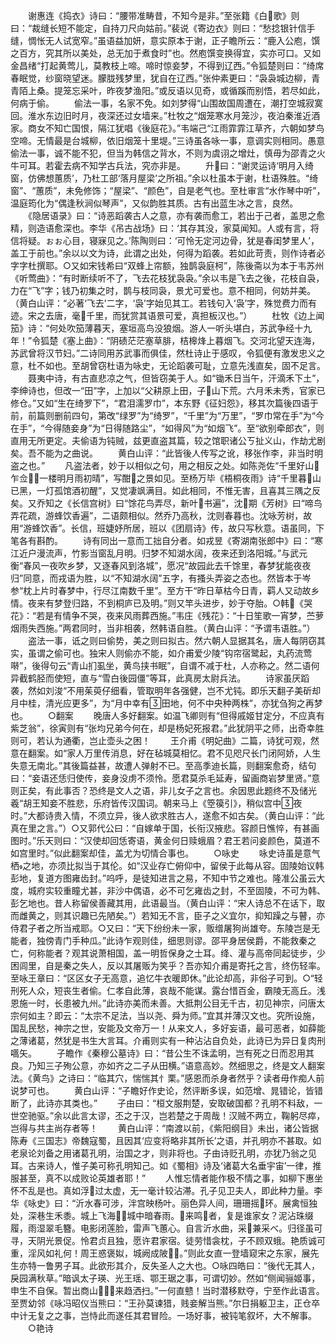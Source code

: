 <!-- { "loadSidebar": true } -->
　　谢惠连《捣衣》诗曰：“腰带准畴昔，不知今是非。”至张籍《白歌》则曰：“裁缝长短不能定，自持刀尺向姑前。”裴说《寄边衣》则曰：“愁捻银针信手缝，惆怅无人试宽窄。”虽语益加妍，意实原本于谢，正子瞻所云：“鹿入公庖，馔之百方，究其所以美处，总无加于煮食时”也。然庖馔变换得宜，实亦可口。又如金昌绪“打起黄莺儿，莫教枝上啼。啼时惊妾梦，不得到辽西。”令狐楚则曰：“绮席春眠觉，纱窗晓望迷。朦胧残梦里，犹自在辽西。”张仲素更曰：“袅袅城边柳，青青陌上桑。提笼忘采叶，昨夜梦渔阳。”或反语以见奇，或循蹊而别悟，若尽如此，何病于偷。
　　偷法一事，名家不免。如刘梦得“山围故国周遭在，潮打空城寂寞回。淮水东边旧时月，夜深还过女墙来。”杜牧之“烟笼寒水月笼沙，夜泊秦淮近酒家。商女不知亡国恨，隔江犹唱《後庭花》。”韦端己“江雨霏霏江草齐，六朝如梦鸟空啼。无情最是台城柳，依旧烟笼十里堤。”三诗虽各咏一事，意调实则相同。愚意偷法一事，诚不能不犯，但当为韩信之背水，不则为虞诩之增灶，慎毋为邵青之火牛可耳。若霍去病不知学古兵法，究亦非是。
　　升曰：“谢灵运诗‘明月入绮窗，仿佛想蕙质’，乃杜工部‘落月屋梁’之所祖。”余以杜虽本于谢，杜语殊胜。“绮窗”、“蕙质”，未免修饰；“屋梁”、“颜色”，自是老气也。至杜审言“水作琴中听”，温庭筠化为“偶逢秋涧似琴声”，又似韵胜其质。古有出蓝生冰之言，良然。
　　《隐居语录》曰：“诗恶蹈袭古人之意，亦有袭而愈工，若出于己者，盖思之愈精，则造语愈深也。李华《吊古战场》曰：‘其存其没，家莫闻知。人或有言，将信将疑。ぉぉ心目，寝寐见之。’陈陶则曰：‘可怜无定河边骨，犹是春闺梦里人’，盖工于前也。”余以以文为诗，此谓之出处，何得为蹈袭。若如此苛责，则作诗者必字字杜撰耶。○又如宋钱希曰“双蜂上帘额，独鹊袅庭柯”，陈後斋以为本于韦苏州《听莺曲》：“有时断续听不了，飞去花枝犹袅袅。”余以韦是飞去之後，花枝自袅，力在“飞”字；钱乃初集之时，鹊与枝同袅，景尤可爱也。意不相同，何妨并美。（黄白山评：“必著‘飞去’二字，‘袅’字始见其工。若钱句入‘袅’字，殊觉费力而有迹。宋之去唐，毫千里，而犹赏其语景可爱，真担板汉也。”）
　　杜牧《边上闻笳》诗：“何处吹笳薄暮天，塞垣高鸟没狼烟。游人一听头堪白，苏武争经十九年！”令狐楚《塞上曲》：“阴碛茫茫塞草腓，桔槔烽上暮烟飞。交河北望天连海，苏武曾将汉节妇。”二诗同用苏武事而俱佳，然杜诗止于感叹，令狐便有激发忠义之意，杜不如也。至胡曾窃杜语为咏史，无论蹈袭可耻，立意先浅直矣，固不足言。
　　聂夷中诗，有古直悲凉之气，但皆窃美于人。如“锄禾日当午，汗滴禾下土”，李绅诗也，但改一“田”字，上加以“父耕原上田，子山下荒。六月禾未秀，官家已修仓。”又如“生在绮罗下”，“君泪濡罗巾”，本东野《征妇怨》，移其次篇後四语于前，前篇则删前四句，第改“绿罗”为“绮罗”，“千里”为“万里”，“罗巾常在手”为“今在手”，“今得随妾身”为“日得随路尘”，“如得风”为“如烟飞”。至“欲别牵郎衣”，则直用无所更定。夫偷语为钝贼，兹更直盗其篇，较之馆职诸公ㄎ扯义山，作劫尤剧矣。吾不能为之曲说。
　　黄白山评：“此皆後人传写之讹，移张作李，非当时明盗之也。”
　　凡盗法者，妙于以相似之句，用之相反之处。如陈尧佐“千里好山乍佥，一楼明月雨初晴”，写酣之景如见。至杨万毕《梧桐夜雨》诗“千里暮山已黑，一灯孤馆酒初醒”，又觉凄飒满目。如此相同，不惟无害，且喜其三隅之反矣。又乔知之《长信宫树》曰“馀花鸟弄尽，新叶书遍”，沈期《芳树》曰“啼鸟弄花疏，游蜂饮香遍”，二语颇相似。然乔乃高秋，沈则春暮也。沈咏芳树，故用“游蜂饮香”。长信，班婕妤所居，班以《团扇诗》传，故只写秋意。语虽同，下笔各有斟酌。
　　诗有同出一意而工拙自分者。如戎昱《寄湖南张郎中》曰：“寒江近户漫流声，竹影当窗乱月明。归梦不知湖水阔，夜来还到洛阳城。”与武元衡“春风一夜吹乡梦，又逐春风到洛城”，愿况“故园此去千馀里，春梦犹能夜夜归”同意，而戎语为胜，以“不知湖水阔”五字，有搔头弄姿之态也。然皆本于岑参“枕上片时春梦中，行尽江南数千里”。至方干“昨日草枯今日青，羁人又动故乡情。夜来有梦登归路，不到桐庐已及明。”则又竿头进步，妙于夺胎。○韩《哭花》：“若是有情争不哭，夜来风雨葬西施。”韦庄《残花》：“十日笙歌一宵梦，苎萝烟雨失西施。”两君同时，当非相袭，然韩语自胜。（黄白山评：“予谓韦语胜。”）
　　盗法一事，诋之则曰偷势，美之则曰拟古。然六朝人显据其名，唐人每阴窃其实，虽谓之偷可也。独宋人则偷亦不能，如介甫爱少陵“钩帘宿鹭起，丸药流莺啭”，後得句云“青山扪虱坐，黄鸟挟书眠”，自谓不减于杜，人亦称之。然二语何异截鹤胫而使短，直与“雪白後园僵”等耳，此真房太尉兵法。
　　诗家虽厌蹈袭，然如刘浚“不用茱萸仔细看，管取明年各强健，岂不尤钝。即乐天翻子美斫却月中桂，清光应更多”，为“月中幸有田地，何不中央种两株”，亦犹刍狗之再梦也。
　　○翻案
　　晚唐人多好翻案。如温飞卿则有“但得戚姬甘定分，不应真有紫芝翁”，徐寅则有“张均兄弟今何在，却是杨妃死报君。”此犹阴平之师，出奇幸胜则可，若认为通衢，岂止壶头之困！
　　王介甫《明妃曲》二篇，诗犹可观，然意在翻案。如“家人万里传消息，好在毡城莫相忆。君不见咫尺长门闭阿娇，人生失意无南北。”其後篇益甚，故遭人弹射不已。至高季迪长篇，则翻案愈奇，结句曰：“妾语还恁归使传，妾身没虏不须怜。愿君莫杀毛延寿，留画商岩梦里贤。”意则正矣，有此事否？恐终是文人之语，非儿女子之言也。余因思此题终不及储光羲“胡王知妾不胜悲，乐府皆传汉国词。朝来马上《箜篌引》，稍似宫中夜时。”大都诗贵入情，不须立异，後人欲求胜古人，遂愈不如古矣。（黄白山评：“此真在里之言。”）○又郭代公曰：“自嫁单于国，长衔汉掖悲。容颜日憔悴，有甚画图时。”乐天则曰：“汉使却回恁寄语，黄金何日赎蛾眉？君王若问妾颜色，莫道不如宫里时。”似此翻案却佳，盖尤为切情合事也。
　　○咏史
　　咏史诗虽是意气栖之地，亦须比拟当于其伦。如“汉业存亡俯仰中，留侯于此每从容。固陵始议韩彭地，复道方图雍齿封。”呜呼，是徒知进言之易，不知中节之难也。隆准公虽云大度，城府实较重瞳尤甚，非沙中偶语，必不可乞雍齿之封，不至固陵，不可为韩、彭乞地也。昔人称留侯善藏其用，此语最当。（黄白山评：“宋人诗总不在话下，取而雌黄之，则其识趣已先陋矣。”）若知无不言，臣子之义宜尔，抑知躁之与瞽，亦侍君子者之所当戒耶。○又曰：“天下纷纷未一家，贩缯屠狗尚雄夸。东陵岂是无能者，独傍青门手种瓜。”此诗乍观则佳，细思则谬。邵平身居侯爵，不能救秦之亡，何称能者？观其说萧相国，盖一明哲保身之士耳。绛、灌与高帝同起徒步，少困闾里，自是秦之失人，反以其屠贩为笑乎？吾亦知介甫是寄托之言，终伤轻率。至咏王章曰：“区区女子无高意，追忆牛衣暖即休。”此论却高，非俗子可到。○“轻刑死人众，短丧生者偷。仁孝自此薄，哀哉不能谋。露台惜百金，霸陵无高丘。浅恩施一时，长患被九州。”此诗亦美而未善。大抵荆公目无千古，初见神宗，问唐太宗何如主？即云：“太宗不足法，当以尧、舜为师。”宜其并薄汉文也。究所设施，国乱民愁，神宗之世，安能及文帝万一！从来文人，多好妄语，最可恶者，如薛能之薄诸葛，然犹是书生大言耳。介甫则实有一种沾沾自负处，此诗已为异日复肉刑嚆矢。
　　子瞻作《秦穆公墓诗》曰：“昔公生不诛孟明，岂有死之日而忍用其良。乃知三子殉公意，亦如齐之二子从田横。”语意高妙。然细思之，终是文人翻案法。《黄鸟》之诗曰：“临其穴，惴惴其忄栗。”感恩而杀身者然乎？读者毋作痴人前说梦可也。
　　黄白山评：“子瞻好作史论，然评断多误，如范增、晁错论，皆错断了，此诗亦其类也。”
　　子由曰：“桓文服荆楚，安取破国都？孔明不料敌，一世空驰驱。”余以此言太谬，丕之于汉，岂若楚之于周哉！汉贼不两立，鞠躬尽瘁，岂得与共主尚存者等！
　　黄白山评：“南渡以前，《紫阳纲目》未出，诸公皆据陈寿《三国志》帝魏寇蜀，且因其‘应变将略非其所长’之语，并孔明亦不甚取。如老泉论刘备之用诸葛孔明，治国之才，则非将也。子由诗贬孔明，亦犹乃翁之见耳。古来诗人，惟子美可称孔明知己。如《蜀相》诗及‘诸葛大名垂宇宙’一律，推服甚至，真不以成败论英雄者耶！”
　　人惟忘情者能作极不情之事，如柳下惠坐怀不乱是也。真如浮过太虚，无一毫计较沾滞。孔子见卫夫人，即此种力量。李华《咏史》曰：“沂水春可涉，泮宫映杨叶。丽色异人间，珊珊摇环。展禽恒独处，深巷生禾黍。城上飞海，城中暗春雨。来鸣者，复是谁家女？泥沾珠缀履，雨湿翠毛簪。电影闭莲脸，雷声飞蕙心。自言沂水曲，采兼采べ。归径虽可寻，天阴光景促。怜君贞且独，愿许君家宿。徒劳惜衾枕，子不顾双蛾。艳质诚可重，淫风如礼何！周王惑褒姒，城阙成陂。”则此女直一登墙窥宋之东家，展先生亦特一鲁男子耳。此欲形其介，反失圣人之大也。○咏四皓曰：“後代无其人，戾园满秋草。”暗讽太子瑛、光王瑶、鄂王琚之事，可谓切妙。然如“侧闻骊姬事，申生不自保。暂出商山，来趋洒扫。”一何直戆！当时潜移默夺，宁至作此语言。至贾幼邻《咏冯昭仪当熊曰：“王孙莫谏猎，贱妾解当熊。”尔日捐躯卫主，正仓卒中计无复之之事，岂恃此而遂任其君冒险。一场好事，被钝笔叙坏，大不解事。
　　○艳诗
